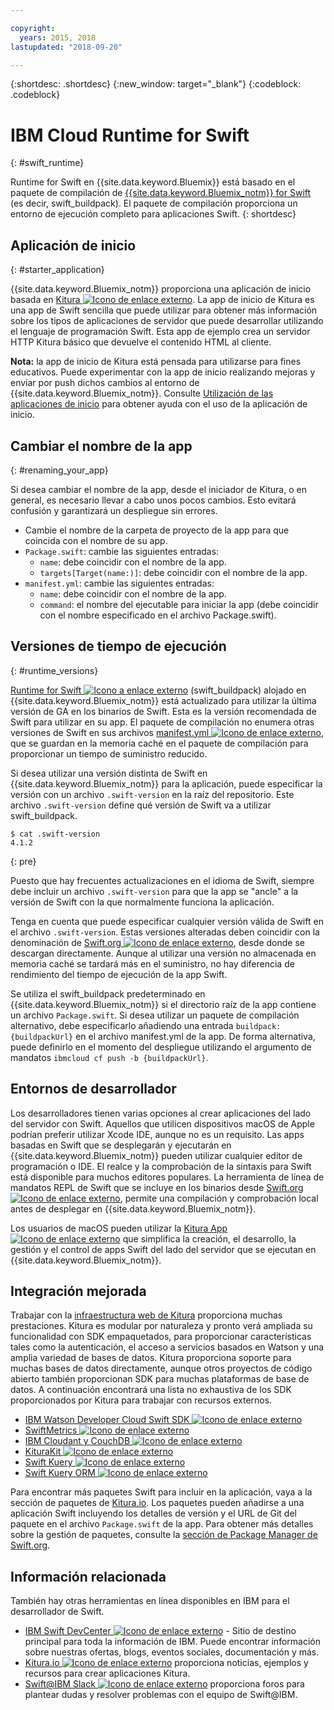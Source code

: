 ```yaml
---

copyright:
  years: 2015, 2018
lastupdated: "2018-09-20"

---
```


{:shortdesc: .shortdesc}
{:new_window: target="_blank"}
{:codeblock: .codeblock}

# IBM Cloud Runtime for Swift
{: #swift_runtime}

Runtime for Swift en {{site.data.keyword.Bluemix}} está basado en el paquete de compilación de [{{site.data.keyword.Bluemix_notm}} for Swift](https://github.com/IBM-Swift/swift-buildpack) (es decir, swift_buildpack).
El paquete de compilación proporciona un entorno de ejecución completo para aplicaciones Swift.
{: shortdesc}

## Aplicación de inicio
{: #starter_application}

{{site.data.keyword.Bluemix_notm}} proporciona una aplicación de inicio basada en [Kitura ![Icono de enlace externo](../../icons/launch-glyph.svg "Icono de enlace externo")](https://github.com/IBM-Cloud/Kitura-Starter). La app de inicio de Kitura es una app de Swift sencilla que puede utilizar para obtener más información sobre los tipos de aplicaciones de servidor que puede desarrollar utilizando el lenguaje de programación Swift. Esta app de ejemplo crea un servidor HTTP Kitura básico que devuelve el contenido HTML al cliente.

**Nota:** la app de inicio de Kitura está pensada para utilizarse para fines educativos. Puede experimentar con la app de inicio realizando mejoras y enviar por push dichos cambios al entorno de {{site.data.keyword.Bluemix_notm}}. Consulte [Utilización de las aplicaciones de inicio](../common/starter_app_usage.html) para obtener ayuda con el uso de la aplicación de inicio.

## Cambiar el nombre de la app
{: #renaming_your_app}

Si desea cambiar el nombre de la app, desde el iniciador de Kitura, o en general, es necesario llevar a cabo unos pocos cambios. Esto evitará confusión y garantizará un despliegue sin errores.

- Cambie el nombre de la carpeta de proyecto de la app para que coincida con el nombre de su app.
- `Package.swift`: cambie las siguientes entradas:
    - `name`: debe coincidir con el nombre de la app.
    - `targets[Target(name:)]`: debe coincidir con el nombre de la app.
- `manifest.yml`: cambie las siguientes entradas:
    - `name`: debe coincidir con el nombre de la app.
    - `command`: el nombre del ejecutable para iniciar la app (debe coincidir con el nombre especificado en el archivo Package.swift).

## Versiones de tiempo de ejecución
{: #runtime_versions}

[Runtime for Swift ![Icono a enlace externo](../../icons/launch-glyph.svg "Icono a enlace externo")](https://github.com/IBM-Swift/swift-buildpack) (swift_buildpack) alojado en {{site.data.keyword.Bluemix_notm}} está actualizado para utilizar la última versión de GA en los binarios de Swift. Esta es la versión recomendada de Swift para utilizar en su app. El paquete de compilación no enumera otras versiones de Swift en sus archivos [manifest.yml ![Icono de enlace externo](../../icons/launch-glyph.svg "Icono de enlace externo")](https://github.com/IBM-Swift/swift-buildpack/blob/master/manifest.yml), que se guardan en la memoria caché en el paquete de compilación para proporcionar un tiempo de suministro reducido.

Si desea utilizar una versión distinta de Swift en {{site.data.keyword.Bluemix_notm}} para la aplicación, puede especificar la versión con un archivo `.swift-version` en la raíz del repositorio. Este archivo `.swift-version` define qué versión de Swift va a utilizar swift_buildpack.

```
$ cat .swift-version
4.1.2
```
{: pre}

Puesto que hay frecuentes actualizaciones en el idioma de Swift, siempre debe incluir un archivo `.swift-version` para que la app se "ancle" a la versión de Swift con la que normalmente funciona la aplicación.

Tenga en cuenta que puede especificar cualquier versión válida de Swift en el archivo `.swift-version`. Estas versiones alteradas deben coincidir con la denominación de [Swift.org ![Icono de enlace externo](../../icons/launch-glyph.svg "Icono de enlace externo")](https://swift.org/download/), desde donde se descargan directamente. Aunque al utilizar una versión no almacenada en memoria caché se tardará más en el suministro, no hay diferencia de rendimiento del tiempo de ejecución de la app Swift.

Se utiliza el swift_buildpack predeterminado en {{site.data.keyword.Bluemix_notm}} si el directorio raíz de la app contiene un archivo `Package.swift`.  Si desea utilizar un paquete de compilación alternativo, debe especificarlo añadiendo una entrada `buildpack: {buildpackUrl}` en el archivo manifest.yml de la app. De forma alternativa, puede definirlo en el momento del despliegue utilizando el argumento de mandatos `ibmcloud cf push -b {buildpackUrl}`.


## Entornos de desarrollador

Los desarrolladores tienen varias opciones al crear aplicaciones del lado del servidor con Swift. Aquellos que utilicen dispositivos macOS de Apple podrían preferir utilizar Xcode IDE, aunque no es un requisito.  Las apps basadas en Swift que se desplegarán y ejecutarán en {{site.data.keyword.Bluemix_notm}} pueden utilizar cualquier editor de programación o IDE.  El realce y la comprobación de la sintaxis para Swift está disponible para muchos editores populares. La herramienta de línea de mandatos REPL de Swift que se incluye en los binarios desde [Swift.org![Icono de enlace externo](../../icons/launch-glyph.svg "Icono de enlace externo")](https://swift.org/), permite una compilación y comprobación local antes de desplegar en {{site.data.keyword.Bluemix_notm}}.

Los usuarios de macOS pueden utilizar la [Kitura App ![Icono de enlace externo](../../icons/launch-glyph.svg "Icono de enlace externo")](https://www.kitura.io/app.html) que simplifica la creación, el desarrollo, la gestión y el control de apps Swift del lado del servidor que se ejecutan en {{site.data.keyword.Bluemix_notm}}.  


## Integración mejorada

Trabajar con la [infraestructura web de Kitura](http://ibm-swift.github.io/Kitura/) proporciona muchas prestaciones. Kitura es modular por naturaleza y pronto verá ampliada su funcionalidad con SDK empaquetados, para proporcionar características tales como la autenticación, el acceso a servicios basados en Watson y una amplia variedad de bases de datos.  Kitura proporciona soporte para muchas bases de datos directamente, aunque otros proyectos de código abierto también proporcionan SDK para muchas plataformas de base de datos. A continuación encontrará una lista no exhaustiva de los SDK proporcionados por Kitura para trabajar con recursos externos.

- [IBM Watson Developer Cloud Swift SDK ![Icono de enlace externo](../../icons/launch-glyph.svg "Icono de enlace externo")](https://github.com/watson-developer-cloud/swift-sdk/)
- [SwiftMetrics ![Icono de enlace externo](../../icons/launch-glyph.svg "Icono de enlace externo")](https://github.com/RuntimeTools/SwiftMetrics)
- [IBM Cloudant y CouchDB ![Icono de enlace externo](../../icons/launch-glyph.svg "Icono de enlace externo")](https://github.com/IBM-Swift/Kitura-CouchDB)
- [KituraKit ![Icono de enlace externo](../../icons/launch-glyph.svg "Icono de enlace externo")](https://github.com/IBM-Swift/KituraKit)
- [Swift Kuery ![Icono de enlace externo](../../icons/launch-glyph.svg "Icono de enlace externo")](https://github.com/IBM-Swift/Swift-Kuery/)
- [Swift Kuery ORM ![Icono de enlace externo](../../icons/launch-glyph.svg "Icono de enlace externo")](https://github.com/IBM-Swift/Swift-Kuery-ORM)

Para encontrar más paquetes Swift para incluir en la aplicación, vaya a la sección de paquetes de [Kitura.io](https://www.kitura.io/packages.html). Los paquetes pueden añadirse a una aplicación Swift incluyendo los detalles de versión y el URL de Git del paquete en el archivo `Package.swift` de la app. Para obtener más detalles sobre la gestión de paquetes, consulte la [sección de Package Manager de Swift.org](https://swift.org/package-manager/).


## Información relacionada

También hay otras herramientas en línea disponibles en IBM para el desarrollador de Swift.
- [IBM Swift DevCenter ![Icono de enlace externo](../../icons/launch-glyph.svg "Icono de enlace externo")](https://developer.ibm.com/swift/) - Sitio de destino principal para toda la información de IBM. Puede encontrar información sobre nuestras ofertas, blogs, eventos sociales, documentación y más.
- [Kitura.io ![Icono de enlace externo](../../icons/launch-glyph.svg "Icono de enlace externo")](https://www.kitura.io/index.html) proporciona noticias, ejemplos y recursos para crear aplicaciones Kitura.
- [Swift@IBM Slack ![Icono de enlace externo](../../icons/launch-glyph.svg "Icono de enlace externo")](http://swift-at-ibm-slack.mybluemix.net/) proporciona foros para plantear dudas y resolver problemas con el equipo de Swift@IBM.
